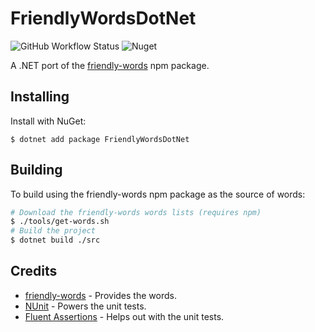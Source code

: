# FriendlyWordsDotNet
![GitHub Workflow Status](https://img.shields.io/github/workflow/status/LykaiosNZ/FriendlyWordsDotNet/Continuous) ![Nuget](https://img.shields.io/nuget/v/FriendlyWordsDotNet)

A .NET port of the [friendly-words](https://github.com/glitchdotcom/friendly-words) npm package.

## Installing
Install with NuGet:
```
$ dotnet add package FriendlyWordsDotNet
```

## Building
To build using the friendly-words npm package as the source of words:
```sh
# Download the friendly-words words lists (requires npm)
$ ./tools/get-words.sh
# Build the project
$ dotnet build ./src
```

## Credits
* [friendly-words](https://github.com/glitchdotcom/friendly-words) - Provides the words.
* [NUnit](https://github.com/nunit) - Powers the unit tests.
* [Fluent Assertions](https://github.com/fluentassertions/fluentassertions) - Helps out with the unit tests.